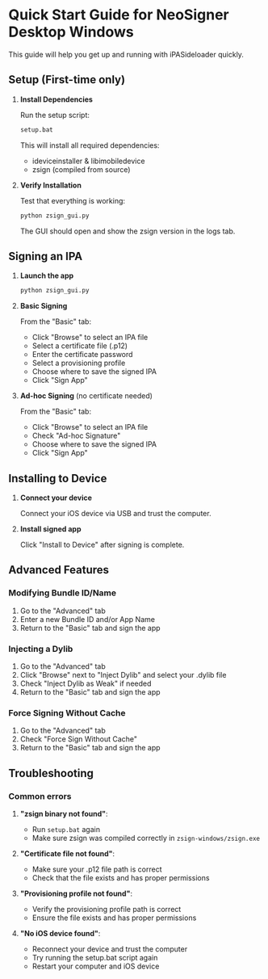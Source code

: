 # Quick Start Guide for NeoSigner Desktop Windows

This guide will help you get up and running with iPASideloader quickly.

## Setup (First-time only)

1. **Install Dependencies**

    Run the setup script:
    ```bash
    setup.bat
    ```
    
    This will install all required dependencies:
    - ideviceinstaller & libimobiledevice
    - zsign (compiled from source)

2. **Verify Installation**

    Test that everything is working:
    ```bash
    python zsign_gui.py
    ```

    The GUI should open and show the zsign version in the logs tab.

## Signing an IPA

1. **Launch the app**
    ```bash
    python zsign_gui.py
    ```

2. **Basic Signing**
   
    From the "Basic" tab:
    - Click "Browse" to select an IPA file
    - Select a certificate file (.p12)
    - Enter the certificate password
    - Select a provisioning profile
    - Choose where to save the signed IPA
    - Click "Sign App"

3. **Ad-hoc Signing** (no certificate needed)
   
    From the "Basic" tab:
    - Click "Browse" to select an IPA file
    - Check "Ad-hoc Signature"
    - Choose where to save the signed IPA
    - Click "Sign App"

## Installing to Device

1. **Connect your device**
   
    Connect your iOS device via USB and trust the computer.

2. **Install signed app**
   
    Click "Install to Device" after signing is complete.

## Advanced Features

### Modifying Bundle ID/Name
1. Go to the "Advanced" tab
2. Enter a new Bundle ID and/or App Name
3. Return to the "Basic" tab and sign the app

### Injecting a Dylib
1. Go to the "Advanced" tab
2. Click "Browse" next to "Inject Dylib" and select your .dylib file
3. Check "Inject Dylib as Weak" if needed
4. Return to the "Basic" tab and sign the app

### Force Signing Without Cache
1. Go to the "Advanced" tab
2. Check "Force Sign Without Cache"
3. Return to the "Basic" tab and sign the app

## Troubleshooting

### Common errors

1. **"zsign binary not found"**:
   - Run `setup.bat` again
   - Make sure zsign was compiled correctly in `zsign-windows/zsign.exe`

2. **"Certificate file not found"**:
   - Make sure your .p12 file path is correct
   - Check that the file exists and has proper permissions

3. **"Provisioning profile not found"**:
   - Verify the provisioning profile path is correct
   - Ensure the file exists and has proper permissions

4. **"No iOS device found"**:
   - Reconnect your device and trust the computer
   - Try running the setup.bat script again
   - Restart your computer and iOS device